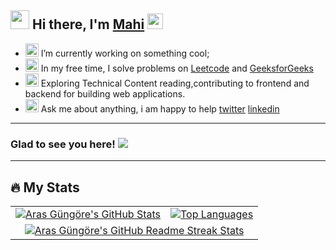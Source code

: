 ## <img src="https://github.com/Mahikolhe23/Mahikolhe23/blob/main/Assets/emoji.gif" width="30" height="30" /> Hi there, I'm [Mahi](https://github.com/Mahikolhe23) <img src="https://github.com/Mahikolhe23/Mahikolhe23/blob/main/Assets/waving%20hand.gif" width="25" height="25"/> 

- <img src="https://github.com/Mahikolhe23/Mahikolhe23/blob/main/Assets/developer.gif" width="21" height="21"/>  I’m currently working on something cool;
- <img src="https://github.com/Mahikolhe23/Mahikolhe23/blob/main/Assets/lightning.gif" width="21" height="21"/> In my free time, I solve problems on 
 [Leetcode](https://leetcode.com/Mahikolhe/) and [GeeksforGeeks](https://auth.geeksforgeeks.org/user/mkolhe23/)
- <img src="https://github.com/Mahikolhe23/Mahikolhe23/blob/main/Assets/laptop.gif" width="21" height="21"/> Exploring Technical Content reading,contributing to frontend and backend for building web applications.
- <img src="https://github.com/Mahikolhe23/Mahikolhe23/blob/main/Assets/message.gif" width="21" height="21"/> Ask me about anything, i am happy to help [twitter](https://twitter.com/mahikolhe) [linkedin](https://www.linkedin.com/in/mahikolhe/)

---

### Glad to see you here! ![](https://visitor-badge.laobi.icu/badge?page_id=Mahikolhe23.Mahikolhe23)

---

## :fire: My Stats

<table>
  <tr>
    <td>
      <a href="https://github.com/anuraghazra/github-readme-stats"> <img src="https://github-readme-stats-arasgungore.vercel.app/api?username=Mahikolhe23&hide_border=true&show_icons=true&count_private=true&theme=github_dark" alt="Aras Güngöre's GitHub Stats" /> </a>
    </td>
    <td>
      <a href="https://github.com/anuraghazra/github-readme-stats"> <img src="https://github-readme-stats-arasgungore.vercel.app/api/top-langs/?username=Mahikolhe23&hide_border=true&langs_count=8&layout=compact&count_private=true&theme=github_dark" alt="Top Languages" /> </a>
    </td>
  </tr>
  <tr>
    <td colspan=2 align="center">
      <a href="https://git.io/streak-stats"> <img src="http://github-readme-streak-stats.herokuapp.com?user=Mahikolhe23&hide_border=true&currStreakLabel=000000&date_format=j%20M%5B%20Y%5D&theme=github_dark" alt="Aras Güngöre's GitHub Readme Streak Stats" /> </a>
    </td>
  </tr>
</table>
